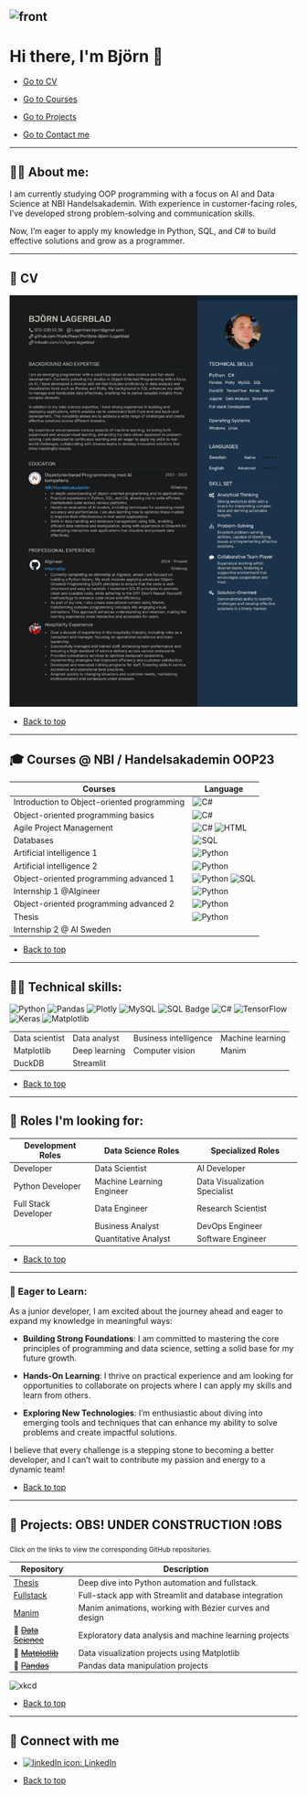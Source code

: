 <h2 id="back-to-top">

![front](assets/frontcard.png)

# Hi there, I'm Björn 👋
* [Go to CV](#CV)

* [Go to  Courses](#Courses)

* [Go to Projects](#projects-wip-section)


* [Go to Contact me](#contact-me)

---
## 🧑‍💼 About me:

I am currently studying OOP programming with a focus on AI and Data Science at NBI Handelsakademin. With experience in customer-facing roles, I’ve developed strong problem-solving and communication skills.

Now, I’m eager to apply my knowledge in Python, SQL, and C# to build effective solutions and grow as a programmer.

---
<h2 id="CV">📓 CV</h2>

![CV](assets/BjornLagerbladCV.png)

* [Back to top](#back-to-top)

---
<h2 id="Courses">🎓 Courses @ NBI / Handelsakademin OOP23</h2>

<table>
    <thead>
        <th>Courses</th>
        <th>Language</th>
    </thead>
    <tr>
        <td>Introduction to Object-oriented programming</td>
        <td><img src="https://img.shields.io/badge/c%23-%23239120.svg?style=for-the-badge&logo=csharp&logoColor=white" alt="C#"></td>
    </tr>
    <tr>
        <td>Object-oriented programming basics</td>
        <td><img src="https://img.shields.io/badge/c%23-%23239120.svg?style=for-the-badge&logo=csharp&logoColor=white" alt="C#"></td>
    </tr>
    <tr>
        <td>Agile Project Management</td>
        <td>
            <img alt="C#" src="https://img.shields.io/badge/c%23-%23239120.svg?style=for-the-badge&logo=csharp&logoColor=white">
            <img alt="HTML" src="https://img.shields.io/badge/HTML-lightgreen?style=for-the-badge&color=red">
        </td>
    </tr>
    <tr>
        <td>Databases</td>
        <td><img alt="SQL" src="https://img.shields.io/badge/SQL-lightgreen?style=for-the-badge&color=yellow"></td>
    </tr>
    <tr>
        <td>Artificial intelligence 1</td>
        <td><img alt="Python" src="https://img.shields.io/badge/python-3670A0?style=for-the-badge&logo=python&logoColor=ffdd54"></td>
    </tr>
    <tr>
        <td>Artificial intelligence 2</td>
        <td><img alt="Python" src="https://img.shields.io/badge/python-3670A0?style=for-the-badge&logo=python&logoColor=ffdd54"></td>
    </tr>
    <tr>
        <td>Object-oriented programming advanced 1</td>
        <td>
            <img alt="Python" src="https://img.shields.io/badge/python-3670A0?style=for-the-badge&logo=python&logoColor=ffdd54">
            <img alt="SQL" src="https://img.shields.io/badge/SQL-lightgreen?style=for-the-badge&color=yellow">
        </td>
    </tr>
    <tr>
        <td>Internship 1 @AIgineer</td>
        <td><img alt="Python" src="https://img.shields.io/badge/python-3670A0?style=for-the-badge&logo=python&logoColor=ffdd54"></td>
    </tr>
    <tr>
        <td>Object-oriented programming advanced 2</td>
        <td><img alt="Python" src="https://img.shields.io/badge/python-3670A0?style=for-the-badge&logo=python&logoColor=ffdd54"></td>
    </tr>
    <tr>
        <td>Thesis</td>
        <td><img alt="Python" src="https://img.shields.io/badge/python-3670A0?style=for-the-badge&logo=python&logoColor=ffdd54"></td>
    </tr>
    <tr>
        <td>Internship 2 @ AI Sweden</td>
        <td></td>
    </tr>
</table>



* [Back to top](#back-to-top)

---

## 🧑‍💻 Technical skills:

![Python](https://img.shields.io/badge/python-3670A0?style=for-the-badge&logo=python&logoColor=ffdd54)
![Pandas](https://img.shields.io/badge/pandas-%23150458.svg?style=for-the-badge&logo=pandas&logoColor=white)
![Plotly](https://img.shields.io/badge/Plotly-%233F4F75.svg?style=for-the-badge&logo=plotly&logoColor=white)
![MySQL](https://img.shields.io/badge/mysql-4479A1.svg?style=for-the-badge&logo=mysql&logoColor=white)
![SQL Badge](https://img.shields.io/badge/SQL-yellow?style=for-the-badge&logo=MySQL&logoColor=black)
![C#](https://img.shields.io/badge/c%23-%23239120.svg?style=for-the-badge&logo=csharp&logoColor=white)
![TensorFlow](https://img.shields.io/badge/TensorFlow-%23FF6F00.svg?style=for-the-badge&logo=TensorFlow&logoColor=white)
![Keras](https://img.shields.io/badge/Keras-%23D00000.svg?style=for-the-badge&logo=Keras&logoColor=white)
![Matplotlib](https://img.shields.io/badge/Matplotlib-%23ffffff.svg?style=for-the-badge&logo=Matplotlib&logoColor=black)



<table>
  <tr>
    <td>Data scientist</td>
    <td>Data analyst</td>
    <td>Business intelligence</td>
    <td>Machine learning</td>
  </tr>
  <tr>
    <td>Matplotlib</td>
    <td>Deep learning</td>
    <td>Computer vision</td>
    <td>Manim</td>
  </tr>
  <tr>
     <td>DuckDB</td>
    <td>Streamlit</td>
  </tr>
</table>

* [Back to top](#back-to-top)

---
## 🔭 Roles I'm looking for:

| **Development Roles**   | **Data Science Roles**     | **Specialized Roles**          |
|-------------------------|----------------------------|--------------------------------|
| Developer               | Data Scientist             | AI Developer                   |
| Python Developer        | Machine Learning Engineer   | Data Visualization Specialist   |
| Full Stack Developer    | Data Engineer              | Research Scientist              |
|                         | Business Analyst           | DevOps Engineer                 |
|                         | Quantitative Analyst       | Software Engineer               |


* [Back to top](#back-to-top)
---

### 🌱 Eager to Learn:
As a junior developer, I am excited about the journey ahead and eager to expand my knowledge in meaningful ways:

- **Building Strong Foundations**: I am committed to mastering the core principles of programming and data science, setting a solid base for my future growth.

- **Hands-On Learning**: I thrive on practical experience and am looking for opportunities to collaborate on projects where I can apply my skills and learn from others.

- **Exploring New Technologies**: I’m enthusiastic about diving into emerging tools and techniques that can enhance my ability to solve problems and create impactful solutions.


I believe that every challenge is a stepping stone to becoming a better developer, and I can’t wait to contribute my passion and energy to a dynamic team!


* [Back to top](#back-to-top)
---

<h2 id="projects-wip-section">💼 Projects: OBS! UNDER CONSTRUCTION !OBS</h2>

<sub>Click on the links to view the corresponding GitHub repositories.</sub>

| Repository | Description |
| --- | --- |
| [Thesis][thesis] | Deep dive into Python automation and fullstack.  |
| [Fullstack][fullstack] | Full-stack app with Streamlit and database integration |
| [Manim][manim] | Manim animations, working with Bézier curves and design | 
|🚧 ~~[Data Science][data-science]~~ | Exploratory data analysis and machine learning projects |
|🚧 ~~[Matplotlib][matplotlib]~~ | Data visualization projects using Matplotlib |
|🚧 ~~[Pandas][pandas]~~ | Pandas data manipulation projects |


[manim]: https://github.com/Markofbear/ManimTraining
[fullstack]: https://bjornyoutubedata.streamlit.app/
[pandas]: #link
[data-science]: #link
[matplotlib]: #link
[thesis]: https://github.com/Markofbear/Degree_project

![xkcd](assets/good_code_xkcd.png)

* [Back to top](#back-to-top)
---

<h2 id="contact-me">🤝 Connect with me</h2>

- [![linkedIn icon](assets/linkedIn-icon.png): LinkedIn][linkedin]

[linkedin]: https://www.linkedin.com/in/bjorn-lagerblad

* [Back to top](#back-to-top)
